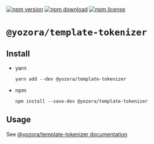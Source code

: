 [![npm version](https://img.shields.io/npm/v/@yozora/template-tokenizer.svg)](https://www.npmjs.com/package/@yozora/template-tokenizer)
[![npm download](https://img.shields.io/npm/dm/@yozora/template-tokenizer.svg)](https://www.npmjs.com/package/@yozora/template-tokenizer)
[![npm license](https://img.shields.io/npm/l/@yozora/template-tokenizer.svg)](https://www.npmjs.com/package/@yozora/template-tokenizer)


# `@yozora/template-tokenizer`

## Install
  * yarn

    ```console
    yarn add --dev @yozora/template-tokenizer
    ```

  * npm

    ```console
    npm install --save-dev @yozora/template-tokenizer
    ```

## Usage

  See [@yozora/template-tokenizer documentation](https://yozora.guanghechen.com/docs/package/template-tokenizer)
